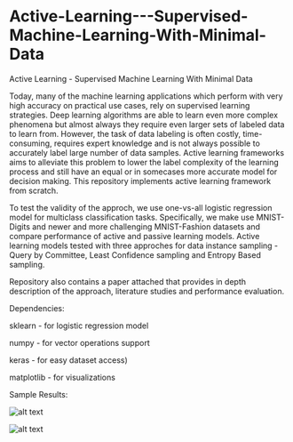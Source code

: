# Active-Learning---Supervised-Machine-Learning-With-Minimal-Data
Active Learning - Supervised Machine Learning With Minimal Data

Today, many of the machine learning applications which perform with very high accuracy on practical use cases, rely on supervised learning strategies. Deep learning algorithms are able to learn even more complex phenomena but almost always they require even larger sets of labeled data to learn from. However, the task of data labeling is often costly, time-consuming, requires expert knowledge and is not always possible to accurately label large number of data samples. Active learning frameworks aims to alleviate this problem to lower the label complexity of the learning process and still have an equal or in somecases more accurate model for decision making. This repository implements active learning framework from scratch.

To test the validity of the approch, we use one-vs-all logistic regression model for multiclass classification tasks. Specifically, we make use MNIST-Digits and newer and more challenging MNIST-Fashion datasets and compare performance of active and passive learning models. Active learning models tested with three approches for data instance sampling - Query by Committee, Least Confidence sampling and Entropy Based sampling.

Repository also contains a paper attached that provides in depth description of the approach, literature studies and performance evaluation.

Dependencies:


sklearn -    for logistic regression model


numpy -      for vector operations support


keras -      for easy dataset access)


matplotlib - for visualizations

Sample Results:


![alt text](https://github.com/jaideepmurkute/Active-Learning---Supervised-Machine-Learning-With-Minimal-Data/blob/master/MNIST_Digits_Logistic_Regression.jpg)

![alt text](https://github.com/jaideepmurkute/Active-Learning---Supervised-Machine-Learning-With-Minimal-Data/blob/master/MNIST_Fashion_Logistic_Regression.jpg)
